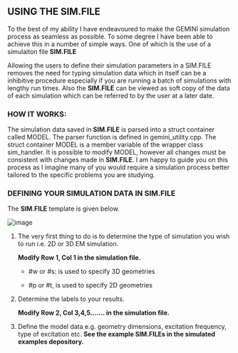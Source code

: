 ## USING THE SIM.FILE 

To the best of my ability I have endeavoured to make the GEMINI simulation process as seamless as possible. To some degree I have been able to achieve this in a number of simple ways. One of which is the use of a simulaiton file **SIM.FILE**

Allowing the users to define their simulation parameters in a SIM.FILE removes the need for typing simulation data which in itself can be a inhibitive procedure especially if you are running a batch of simulations with lengthy run times. Also the **SIM.FILE** can be viewed as soft copy of the data of each simulation which can be referred to by the user at a later date.

### HOW IT WORKS:

The simulation data saved in **SIM.FILE** is parsed into a struct container called MODEL. The parser function is defined in gemini_utility.cpp. The struct container MODEL is a member variable of the wrapper class sim_handler. It is possible to modify MODEL, however all changes must be consistent with changes made in **SIM.FILE**. I am happy to guide you on this process as I imagine many of you would require a simulation process better tailored to the specific problems you are studying. 


### DEFINING YOUR SIMULATION DATA IN SIM.FILE

The **SIM.FILE** template is given below. 

![image](https://user-images.githubusercontent.com/60849864/81116681-b7e0ad80-8f1d-11ea-9a1b-de9d18fb9f56.png)

1.  The very first thing to do is to determine the type of simulation you wish to run i.e. 2D or 3D EM simulation. 

       **Modify Row 1, Col 1 in the simulation file.**
       
       * #w or #s: is used to specify 3D geometries      
       
       * #p or #t, is used to specify 2D geometries
       
2.  Determine the labels to your results. 
      
      **Modify Row 2, Col 3,4,5....... in the simulation file.**

3.  Define the model data e.g. geometry dimensions, excitation frequency, type of excitation etc. **See the example SIM.FILEs in the simulated examples depository.**
